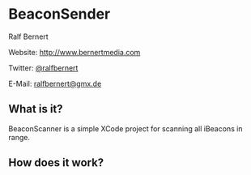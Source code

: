 # BeaconSender

Ralf Bernert

Website: http://www.bernertmedia.com

Twitter: [@ralfbernert](http://twitter.com/ralfbernert)

E-Mail: ralfbernert@gmx.de 


## What is it?
BeaconScanner is a simple XCode project for scanning all iBeacons in range.


## How does it work?

